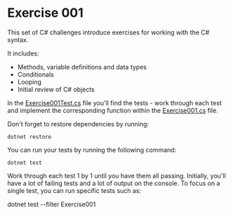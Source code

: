# Exercise 001

This set of C# challenges introduce exercises for working with the C# syntax.

It includes:

* Methods, variable definitions and data types
* Conditionals
* Looping
* Initial review of C# objects

In the [Exercise001Test.cs](../TechReturnersExercises.Tests/Exercise001Test.cs) file you'll find the tests - work through each test and implement the corresponding function within the [Exercise001.cs](../TechReturnersExercises/Exercise001.cs) file.

Don't forget to restore dependencies by running:

```
dotnet restore
```

You can run your tests by running the following command:

```
dotnet test
```

Work through each test 1 by 1 until you have them all passing. Initially, you'll have a lot of failing tests and a lot of output on the console. To focus on a single test, you can run specific tests such as:

dotnet test --filter Exercise001

